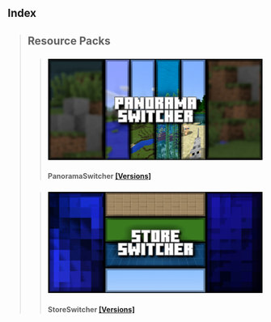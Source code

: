 
## Index
> ## Resource Packs
> > ### [![FeaturedImage](./PanoramaSwitcher/upload/panorama-switcher_1.png)](./PanoramaSwitcher)
> > #### PanoramaSwitcher [[Versions]](./PanoramaSwitcher/versions)
>
> > ### [![FeaturedImage](./StoreSwitcher/upload/store-switcher_1.png)](./StoreSwitcher)
> > #### StoreSwitcher [[Versions]](./StoreSwitcher/versions)

<head><style>blockquote>* h5 { line-height:0!important } body { background:url(/assets/images/minecraft_bg.png)!important; background-repeat: no-repeat!important; background-size:cover!important; background-position-x:center!important; } </style></head>
